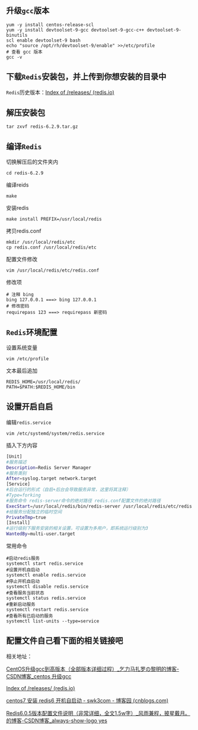 











## 升级`gcc`版本

```shell
yum -y install centos-release-scl 
yum -y install devtoolset-9-gcc devtoolset-9-gcc-c++ devtoolset-9-binutils 
scl enable devtoolset-9 bash
echo "source /opt/rh/devtoolset-9/enable" >>/etc/profile
# 查看 gcc 版本
gcc -v
```



## 下载`Redis`安装包，并上传到你想安装的目录中

`Redis`历史版本：[Index of /releases/ (redis.io)](http://download.redis.io/releases/)

## 

## 解压安装包

```shell
tar zxvf redis-6.2.9.tar.gz
```



## 编译`Redis`

切换解压后的文件夹内

```shell
cd redis-6.2.9
```

编译reids

```shell
make
```

安装redis

```shell
make install PREFIX=/usr/local/redis
```

拷贝redis.conf

```shell
mkdir /usr/local/redis/etc
cp redis.conf /usr/local/redis/etc
```

配置文件修改

```
vim /usr/local/redis/etc/redis.conf
```

修改项

````
# 注释 bing
bing 127.0.0.1 ===> bing 127.0.0.1
# 修改密码
requirepass 123 ===> requirepass 新密码
````





## `Redis`环境配置

设置系统变量

```
vim /etc/profile
```

文本最后追加

```shell
REDIS_HOME=/usr/local/redis/
PATH=$PATH:$REDIS_HOME/bin
```





## 设置开启自启

编辑`redis.service`

```shell
vim /etc/systemd/system/redis.service
```

插入下方内容

```sh
[Unit]
#服务描述
Description=Redis Server Manager
#服务类别
After=syslog.target network.target
[Service]
#后台运行的形式（自启+后台会导致服务异常，这里将其注释）
#Type=forking
#服务命令 redis-server命令的绝对路径 redis.conf配置文件的绝对路径
ExecStart=/usr/local/redis/bin/redis-server /usr/local/redis/etc/redis.conf
#给服务分配独立的临时空间
PrivateTmp=true
[Install]
#运行级别下服务安装的相关设置，可设置为多用户，即系统运行级别为3
WantedBy=multi-user.target
```

常用命令

```shell
#启动redis服务
systemctl start redis.service
#设置开机自启动
systemctl enable redis.service
#停止开机自启动
systemctl disable redis.service
#查看服务当前状态
systemctl status redis.service
#重新启动服务
systemctl restart redis.service
#查看所有已启动的服务
systemctl list-units --type=service
```





## 配置文件自己看下面的相关链接吧



相关地址：

[CentOS升级gcc到高版本（全部版本详细过程）_乞力马扎罗の黎明的博客-CSDN博客_centos 升级gcc](https://blog.csdn.net/qq_39715000/article/details/120703444)

[Index of /releases/ (redis.io)](http://download.redis.io/releases/)

[centos7 安装 redis6 开机自启动 - swk3com - 博客园 (cnblogs.com)](https://www.cnblogs.com/swk3/p/15142530.html)

[Redis6.0.5版本配置文件说明（非常详细，全文1.5w字）_风雨兼程，披星戴月。的博客-CSDN博客_always-show-logo yes](https://blog.csdn.net/qq_42534026/article/details/106730314)